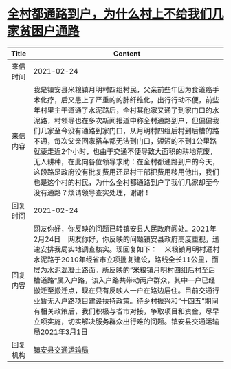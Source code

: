 # <a href="http://www.shangluo.gov.cn/zmhd/ldxxxx.jsp?urltype=leadermail.LeaderMailContentUrl&wbtreeid=1112&leadermailid=6964">全村都通路到户，为什么村上不给我们几家贫困户通路</a>
| Title |                                                                                                                                               Content                                                                                                                                               |
|:-----:|-----------------------------------------------------------------------------------------------------------------------------------------------------------------------------------------------------------------------------------------------------------------------------------------------------|
| 来信时间  | 2021-02-24                                                                                                                                                                                                                                                                                          |
| 来信内容  | 我是镇安县米粮镇月明村四组村民，父亲前些年因为食道癌手术化疗，后又患上了严重的的肺纤维化，出行行动不便，前些年村里主干道通了水泥路后，全村其他家又通了到家门口的水泥路，村领导也在多次新闻报道中称全村通路到户，但偏偏我们几家至今没有通路到家门口，从月明村四组后村到后槽的路不通，每次父亲回家搭车都无法到门口，短短的不到1公里路就要走近2个小时，也由于交通不便导致大面积的耕地荒废，无人耕种，在此向各位领导求助：在全村都通路到户的今天，这段路是政府没有批复费用还是村干部把费用移用他出，我们也是这个村的村民，为什么全村都通路到户了我们几家却至今没有通路？烦请领导查实处理，谢谢！     |
| 回复时间  | 2021-02-24                                                                                                                                                                                                                                                                                          |
| 回复内容  | 网友你好，你反映的问题已转镇安县人民政府阅处。2021年2月24日    网友你好，你反映的问题镇安县政府高度重视，迅速安排我局实地调查核实。现回复如下：    米粮镇月明村通村水泥路于2010年经省市立项批复建设，路线全长11公里，面层为水泥混凝土路面。所反映的“米粮镇月明村四组后村至后槽道路”属入户路，该入户路共带动两户群众，其中一户已经搬迁至搬迁点，现在只有反映人一户在路边居住。目前交通行业暂无入户路项目建设扶持政策。待乡村振兴和“十四五”期间有相关政策后，我们积极与省市对接，争取项目和资金，尽早立项实施，切实解决服务群众出行难的问题。镇安县交通运输局2021年3月1日 |
| 回复机构  | <a href="../../category/agencies/镇安县交通运输局.md">镇安县交通运输局</a>                                                                                                                                                                                                                                          |
